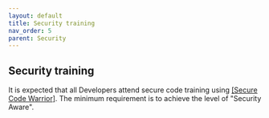 ```yaml
---
layout: default
title: Security training
nav_order: 5
parent: Security
---
```



Security training
-----------------

It is expected that all Developers attend secure code training using
[[Secure Code Warrior]](https://securecodewarrior.com/). The
minimum requirement is to achieve the level of "Security Aware".

